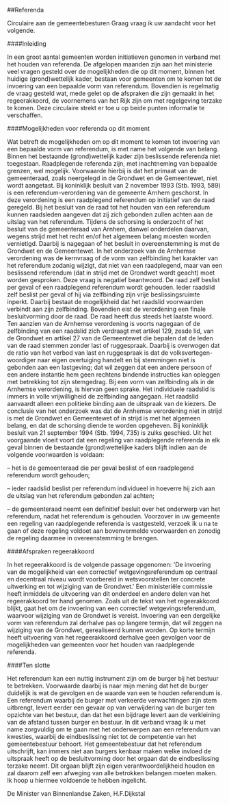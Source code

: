 <meta http-equiv='Content-Type' content='text/html; charset=utf-8' />

##Referenda

Circulaire aan de gemeentebesturen     Graag vraag ik uw aandacht voor het volgende.   

####Inleiding

In een groot aantal gemeenten worden initiatieven genomen in verband met het houden van referenda. De afgelopen maanden zijn aan het ministerie veel vragen gesteld over de mogelijkheden die op dit moment, binnen het huidige (grond)wettelijk kader, bestaan voor gemeenten om te komen tot de invoering van een bepaalde vorm van referendum. Bovendien is regelmatig de vraag gesteld wat, mede gelet op de afspraken die zijn gemaakt in het regeerakkoord, de voornemens van het Rijk zijn om met regelgeving terzake te komen. Deze circulaire strekt er toe u op beide punten informatie te verschaffen.    

####Mogelijkheden voor referenda op dit moment

Wat betreft de mogelijkheden om op dit moment te komen tot invoering van een bepaalde vorm van referendum, is met name het volgende van belang. Binnen het bestaande (grond)wettelijk kader zijn beslissende referenda niet toegestaan. Raadplegende referenda zijn, met inachtneming van bepaalde grenzen, wel mogelijk. Voorwaarde hierbij is dat het primaat van de gemeenteraad, zoals neergelegd in de Grondwet en de Gemeentewet, niet wordt aangetast. Bij koninklijk besluit van 2 november 1993 (Stb. 1993, 589) is een referendum-verordening van de gemeente Arnhem geschorst. In deze verordening is een raadplegend referendum op initiatief van de raad geregeld. Bij het besluit van de raad tot het houden van een referendum kunnen raadsleden aangeven dat zij zich gebonden zullen achten aan de uitslag van het referendum. Tijdens de schorsing is onderzocht of het besluit van de gemeenteraad van Arnhem, danwel onderdelen daarvan, wegens strijd met het recht en/of het algemeen belang moesten worden vernietigd. Daarbij is nagegaan of het besluit in overeenstemming is met de Grondwet en de Gemeentewet. In het onderzoek van de Arnhemse verordening was de kernvraag of de vorm van zelfbinding het karakter van het referendum zodanig wijzigt, dat niet van een raadplegend, maar van een beslissend referendum (dat in strijd met de Grondwet wordt geacht) moet worden gesproken. Deze vraag is negatief beantwoord. De raad zelf beslist per geval of een raadplegend referendum wordt gehouden. Ieder raadslid zelf beslist per geval of hij via zelfbinding zijn vrije beslissingsruimte inperkt. Daarbij bestaat de mogelijkheid dat het raadslid voorwaarden verbindt aan zijn zelfbinding. Bovendien eist de verordening een finale besluitvorming door de raad. De raad heeft dus steeds het laatste woord. Ten aanzien van de Arnhemse verordening is voorts nagegaan of de zelfbinding van een raadslid zich verdraagt met artikel 129, zesde lid, van de Grondwet en artikel 27 van de Gemeentewet die bepalen dat de leden van de raad stemmen zonder last of ruggespraak. Daarbij is overwogen dat de ratio van het verbod van last en ruggespraak is dat de volksvertegen-woordiger naar eigen overtuiging handelt en bij stemmingen niet is gebonden aan een lastgeving; dat wil zeggen dat een andere persoon of een andere instantie hem geen rechtens bindende instructies kan opleggen met betrekking tot zijn stemgedrag. Bij een vorm van zelfbinding als in de Arnhemse verordening, is hiervan geen sprake. Het individuele raadslid is immers in volle vrijwilligheid de zelfbinding aangegaan. Het raadslid aanvaardt alleen een politieke binding aan de uitspraak van de kiezers. De conclusie van het onderzoek was dat de Arnhemse verordening niet in strijd is met de Grondwet en Gemeentewet of in strijd is met het algemeen belang, en dat de schorsing diende te worden opgeheven. Bij koninklijk besluit van 21 september 1994 (Stb. 1994, 735) is zulks geschied. Uit het voorgaande vloeit voort dat een regeling van raadplegende referenda in elk geval binnen de bestaande (grond)wettelijke kaders blijft indien aan de volgende voorwaarden is voldaan: 

– het is de gemeenteraad die per geval beslist of een raadplegend referendum wordt gehouden;  

– ieder raadslid beslist per referendum individueel in hoeverre hij zich aan de uitslag van het referendum gebonden zal achten;  

– de gemeenteraad neemt een definitief besluit over het onderwerp van het referendum, nadat het referendum is gehouden.   Voorzover in uw gemeente een regeling van raadplegende referenda is vastgesteld, verzoek ik u na te gaan of deze regeling voldoet aan bovenvermelde voorwaarden en zonodig de regeling daarmee in overeenstemming te brengen.    

####Afspraken regeerakkoord

In het regeerakkoord is de volgende passage opgenomen: 'De invoering van de mogelijkheid van een correctief wetgevingsreferendum op centraal en decentraal niveau wordt voorbereid in wetsvoorstellen ter concrete uitwerking en tot wijziging van de Grondwet.' Een ministeriële commissie heeft inmiddels de uitvoering van dit onderdeel en andere delen van het regeerakkoord ter hand genomen. Zoals uit de tekst van het regeerakkoord blijkt, gaat het om de invoering van een correctief wetgevingsreferendum, waarvoor wijziging van de Grondwet is vereist. Invoering van een dergelijke vorm van referendum zal derhalve pas op langere termijn, dat wil zeggen na wijziging van de Grondwet, gerealiseerd kunnen worden. Op korte termijn heeft uitvoering van het regeerakkoord derhalve geen gevolgen voor de mogelijkheden van gemeenten voor het houden van raadplegende referenda.    

####Ten slotte

Het referendum kan een nuttig instrument zijn om de burger bij het bestuur te betrekken. Voorwaarde daarbij is naar mijn mening dat het de burger duidelijk is wat de gevolgen en de waarde van een te houden referendum is. Een referendum waarbij de burger met verkeerde verwachtingen zijn stem uitbrengt, levert eerder een gevaar op van verwijdering van de burger ten opzichte van het bestuur, dan dat het een bijdrage levert aan de verkleining van de afstand tussen burger en bestuur. In dit verband vraag ik u met name zorgvuldig om te gaan met het onderwerpen aan een referendum van kwesties, waarbij de eindbeslissing niet tot de competentie van het gemeentebestuur behoort. Het gemeentebestuur dat het referendum uitschrijft, kan immers niet aan burgers kenbaar maken welke invloed de uitspraak heeft op de besluitvorming door het orgaan dat de eindbeslissing terzake neemt. Dit orgaan blijft zijn eigen verantwoordelijkheid houden en zal daarom zelf een afweging van alle betrokken belangen moeten maken.    Ik hoop u hiermee voldoende te hebben ingelicht.     

De 
Minister van Binnenlandse Zaken, 
H.F.Dijkstal    
